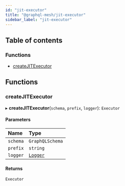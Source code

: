 ```yaml
---
id: "jit-executor"
title: "@graphql-mesh/jit-executor"
sidebar_label: "jit-executor"
---
```


## Table of contents

### Functions

- [createJITExecutor](jit_executor_src#createjitexecutor)

## Functions

### createJITExecutor

▸ **createJITExecutor**(`schema`, `prefix`, `logger`): `Executor`

#### Parameters

| Name | Type |
| :------ | :------ |
| `schema` | `GraphQLSchema` |
| `prefix` | `string` |
| `logger` | [`Logger`](types_src#logger) |

#### Returns

`Executor`
